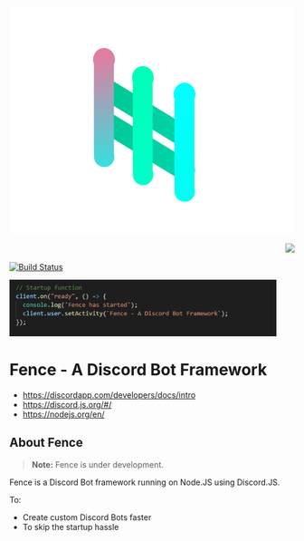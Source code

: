 <p align="center">
  <img height="400px" src="fence.png">
</p>
<p align="right">
  <img height="75px" src="https://discordapp.com/assets/e4923594e694a21542a489471ecffa50.svg">
</p>

[![Build Status](https://travis-ci.org/LeeviKopakkala/Fence.svg?branch=development)](https://travis-ci.org/LeeviKopakkala/Fence.svg?branch=development)

<p align="left">
  <img height="100px" src="fencecode.png">
</p>

# Fence - A Discord Bot Framework

+ https://discordapp.com/developers/docs/intro
+ https://discord.js.org/#/
+ https://nodejs.org/en/

## About Fence

> **Note:** Fence is under development.

Fence is a Discord Bot framework running on Node.JS using Discord.JS.

To:
- Create custom Discord Bots faster
- To skip the startup hassle
